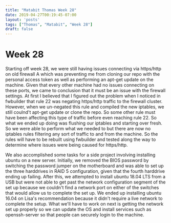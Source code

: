 ```yaml
---
title: "Matabit Thomas Week 28"
date: 2019-04-27T00:19:45-07:00
layout: 'posts'
tags: ["Thomas", "Matabit", "Week 28"]
draft: false
---
```


# Week 28
Starting off week 28, we were still having issues connecting via https/http on old firewall A which was preventing me from cloning our repo with the personal access token as well as performing an apt-get update on the machine. Given that every other machine had no issues connecting on these ports, we came to conclusion that it must be an issue with the firewall settings. At first I believed that I figured out the problem when I noticed in fwbuilder that rule 22 was negating https/http traffic to the firewall cluster. However, when we un-negated this rule and compiled the new iptables, we still coulnd't apt-get update or clone the repo. So some other rule must have been affecting this type of traffic before even reaching rule 22. So what we ended up doing was flushing our iptables and starting over fresh. So we were able to perform what we needed to but there are now no iptables rules filtering any sort of traffic to and from the machine. So the rules will have to be rebuilt using fwbuilder and tested along the way to determine where issues were being caused for https/http.

We also accomplished some tasks for a side project involving installing ubuntu on a new server. Initially, we removed the BIOS password by switching the password jumper on the motherboard and was able to set up the three harddrives in RAID 5 configuration, given that the fourth harddrive ending up failing. After this, we attempted to install ubuntu 18.04 LTS from a USB but were not able to get past the network configuration segment of the set up because we couldn't find a network port on either of the switches that would allow us to complete the set up. We ended up installing ubuntu 16.04 on Lisa's recommendation because it didn't require a live network to complete the setup. What we'll have to work on next is getting the network set up properly so we can update the OS and install services such as openssh-server so that people can securely login to the machine.
